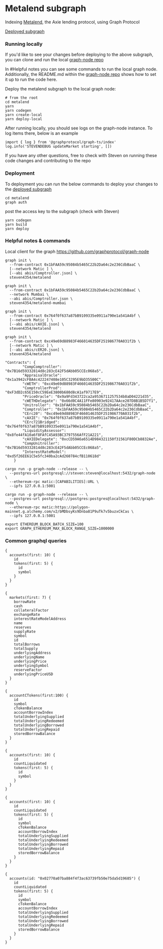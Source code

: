 # Metalend subgraph

Indexing [Metalend](https://metalend.tech/), the Axie lending protocol, using Graph Protocol

[Deployed subgraph](https://thegraph.com/hosted-service/subgraph/steven4354/metalend?selected=playground)

### Running locally

If you'd like to see your changes before deploying to the above subgraph, you can clone and run the local [graph-node repo](https://github.com/graphprotocol/graph-node)

In #Helpful notes you can see some commands to run the local graph node. Additionally, the README.md within the [graph-node repo](https://github.com/graphprotocol/graph-node) shows how to set it up to run the code here.

Deploy the metalend subgraph to the local graph node:

```
# from the root
cd metalend
yarn
yarn codegen
yarn create-local
yarn deploy-local
```

After running locally, you should see logs on the graph-node instance. To log items there, below is an example

```
import { log } from '@graphprotocol/graph-ts/index'
log.info('STEVENDEBUG updateMarket starting', [])  
```

If you have any other questions, free to check with Steven on running these code changes and contributing to the repo

### Deployment

To deployment you can run the below commands to deploy your changes to the [deployed subgraph](https://thegraph.com/hosted-service/subgraph/steven4354/metalend?selected=playground)

```
cd metalend
graph auth
```

post the access key to the subgraph (check with Steven)

```
yarn codegen
yarn build
yarn deploy
```

### Helpful notes & commands

Local client for the graph
https://github.com/graphprotocol/graph-node

```
graph init \
  --from-contract 0x1bFAA59c95084b5465C22b2Da64c2e236CdbBaaC \
  [--network Matic ] \
  [--abi abis/Comptroller.json] \
  steven4354/metalend
```

```
graph init \
  --from-contract 0x1bFAA59c95084b5465C22b2Da64c2e236CdbBaaC \
  --network Mumbai \
  --abi abis/Comptroller.json \
  steven4354/metalend-mumbai
```

```
graph init \
  --from-contract 0x764f0f637a87bB9109335e0911a790e1a541A4bf \
  [--network Matic ] \
  [--abi abis/cAXIE.json] \
  steven4354/metalend
```

```
graph init \
  --from-contract 0xc49e69d88983F466014635DF251986770A031f2b \
  [--network Matic ] \
  [--abi abis/cER20.json] \
  steven4354/metalend
```

```
"Contracts": {
        "CompComptroller": "0x7B16d59332814d8c283cE42F5dAbb05CCEc068a5",
        "AppraisalOracle": "0x1a3942cFBA4c422247408e105C3295E9bD35500C",
        "cWETH": "0xc49e69d88983F466014635DF251986770A031f2b",
        "ComptrollerProd": "0xF3dD2c65E150cC59EeE3800b680d8cA1af9717E9",
        "PriceOracle": "0x9a9Fd343722ca2a9536711257534b8aD04221d35",
        "cWETHDelegate": "0x66d0C4A11FFe80903e92417AAce207D8B1B5D7f1",
        "Unitroller": "0x1bFAA59c95084b5465C22b2Da64c2e236CdbBaaC",
        "Comptroller": "0x1bFAA59c95084b5465C22b2Da64c2e236CdbBaaC",
        "CErc20": "0xc49e69d88983F466014635DF251986770A031f2b",
        "cAXIE": "0x764f0f637a87bB9109335e0911a790e1a541A4bf",
        "CErc721Bridged": "0x764f0f637a87bB9109335e0911a790e1a541A4bf",
        "LiquidityAssessor": "0x8fe44fA10a6f8FAfC45A93BC3797556AfF21A221",
        "cAXIEDelegate": "0xcCD59A6a6514D984321150f31561F80DCb8832Ae",
        "CompUnitroller": "0x7B16d59332814d8c283cE42F5dAbb05CCEc068a5",
        "InterestRateModel": "0xd5f26EE61C5e5fc340ba2cAd260784cfB110618d"
    }
```

```
cargo run -p graph-node --release -- \
  --postgres-url postgresql://steven:steven@localhost:5432/graph-node \
  --ethereum-rpc matic:[CAPABILITIES]:URL \
  --ipfs 127.0.0.1:5001
```

```
cargo run -p graph-node --release -- \
  --postgres-url postgresql://postgres:postgres@localhost:5432/graph-node \
  --ethereum-rpc matic:https://polygon-mainnet.g.alchemy.com/v2/bMDbsyKs9Dnba81P9uTk7v5buzxCkCas \
  --ipfs 127.0.0.1:5001
```

```
export ETHEREUM_BLOCK_BATCH_SIZE=100
export GRAPH_ETHEREUM_MAX_BLOCK_RANGE_SIZE=1000000
```

### Common graphql queries

```
{
  accounts(first: 10) {
    id
    tokens(first: 5) {
      id
      symbol
    }
  }
}
```

```
{
  markets(first: 7) {
    borrowRate
    cash
    collateralFactor
    exchangeRate
    interestRateModelAddress
    name
    reserves
    supplyRate
    symbol
    id
    totalBorrows
    totalSupply
    underlyingAddress
    underlyingName
    underlyingPrice
    underlyingSymbol
    reserveFactor
    underlyingPriceUSD
  }
}
```

```
{
  accountCTokens(first:100) {
    id
    symbol
    cTokenBalance
    accountBorrowIndex
    totalUnderlyingSupplied
    totalUnderlyingRedeemed
    totalUnderlyingBorrowed
    totalUnderlyingRepaid
    storedBorrowBalance
  }
}
```

```
{
  accounts(first: 10) {
    id
    countLiquidated
    tokens(first: 5) {
      id
      symbol
    }
  }
}
```

```
{
  accounts(first: 10) {
    id
    countLiquidated
    tokens(first: 5) {
      id
      symbol
      cTokenBalance
      accountBorrowIndex
      totalUnderlyingSupplied
      totalUnderlyingRedeemed
      totalUnderlyingBorrowed
      totalUnderlyingRepaid
      storedBorrowBalance
    }
  }
}
```

```
{
  accounts(id: "0x02770a07ba884f4f3ac63739fb50e75da5d19685") {
    id
    countLiquidated
    tokens(first: 5) {
      id
      symbol
      cTokenBalance
      accountBorrowIndex
      totalUnderlyingSupplied
      totalUnderlyingRedeemed
      totalUnderlyingBorrowed
      totalUnderlyingRepaid
      storedBorrowBalance
    }
  }
}
```